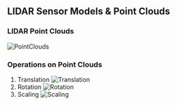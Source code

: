 ## LIDAR Sensor Models & Point Clouds

### LIDAR Point Clouds
![PointClouds](https://user-images.githubusercontent.com/95737452/186392892-fbb1adde-178c-4fca-b460-86704ccef9ad.png)

### Operations on Point Clouds

1. Translation
  ![Translation](https://user-images.githubusercontent.com/95737452/186394082-9ff06503-ce0a-4ee2-b3d0-39792dedc4be.png)
2. Rotation
  ![Rotation](https://user-images.githubusercontent.com/95737452/186394546-ad059f90-f9b3-461b-9314-3100424ba977.png)
3. Scaling
  ![Scaling](https://user-images.githubusercontent.com/95737452/186395112-003acdc6-91b8-4fce-afdf-cda4ca447e4c.png)

  

